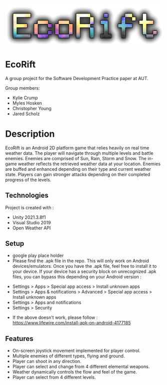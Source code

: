 ![EcoRiftLogo](NewLogoTestSolo.png)

# EcoRift
 A group project for the Software Development Practice paper at AUT.

Group members:
- Kylie Crump
- Myles Hosken
- Christopher Young
- Jared Scholz

# Description
EcoRift is an Android 2D platform game that relies heavily on real time weather data. The player will navigate through multiple levels and battle enemies. Enemies are comprised of Sun, Rain, Storm and Snow. The in-game weather reflects the retrieved weather data at your location. Enemies are buffed and enhanced depending on their type and current weather state. Players can gain stronger attacks depending on their completed progress of the levels. 

## Technologies
Project is created with :
* Unity 2021.3.8f1
* Visual Studio 2019
* Open Weather API

## Setup
* google play place holder
* Please find the .apk file in the repo. This will only work on Android devices/emulators. Once you have the .apk file, feel free to install it to your device. If your device has a security block on unrecognized .apk files, you can bypass this depending on your Android version :
- Settings > Apps > Special app access > Install unknown apps
- Settings > Apps & notifications > Advanced > Special app access > Install unknown apps
- Settings > Apps and notifications
- Settings > Security
* If the above doesn't work, please follow : https://www.lifewire.com/install-apk-on-android-4177185

## Features
- On-screen joystick movement implemented for player control.
- Multiple enemies of different types, flying and ground.
- Player can shoot in any direction.
- Player can select and change from 4 different elemental weapons.
- Weather dynamically controls the flow and feel of the game.
- Player can select from 4 different levels.
